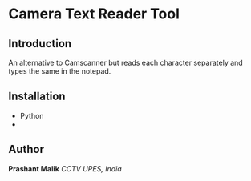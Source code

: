 # Camera Text Reader Tool

## Introduction
An alternative to Camscanner but reads each character separately and types the same in the notepad.

## Installation
- Python
-

## Author
**Prashant Malik**
_CCTV UPES, India_
